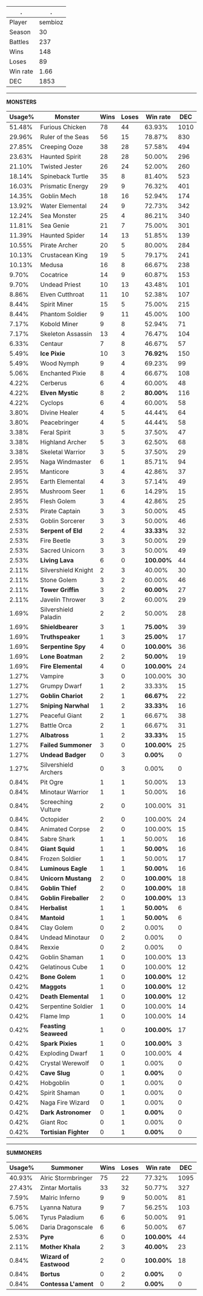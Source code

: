 .|.
|-|-
Player|sembioz
Season|30
Battles|237
Wins|148
Loses|89
Win rate|1.66
DEC|1853

---
**MONSTERS**

Usage%|Monster|Wins|Loses|Win rate|DEC|
-|-|-|-|-|-|
51.48%|Furious Chicken|78|44|63.93%|1010|
29.96%|Ruler of the Seas|56|15|78.87%|830|
27.85%|Creeping Ooze|38|28|57.58%|494|
23.63%|Haunted Spirit|28|28|50.00%|296|
21.10%|Twisted Jester|26|24|52.00%|260|
18.14%|Spineback Turtle|35|8|81.40%|523|
16.03%|Prismatic Energy|29|9|76.32%|401|
14.35%|Goblin Mech|18|16|52.94%|174|
13.92%|Water Elemental|24|9|72.73%|342|
12.24%|Sea Monster|25|4|86.21%|340|
11.81%|Sea Genie|21|7|75.00%|301|
11.39%|Haunted Spider|14|13|51.85%|139|
10.55%|Pirate Archer|20|5|80.00%|284|
10.13%|Crustacean King|19|5|79.17%|241|
10.13%|Medusa|16|8|66.67%|238|
9.70%|Cocatrice|14|9|60.87%|153|
9.70%|Undead Priest|10|13|43.48%|101|
8.86%|Elven Cutthroat|11|10|52.38%|107|
8.44%|Spirit Miner|15|5|75.00%|215|
8.44%|Phantom Soldier|9|11|45.00%|100|
7.17%|Kobold Miner|9|8|52.94%|71|
7.17%|Skeleton Assassin|13|4|76.47%|104|
6.33%|Centaur|7|8|46.67%|57|
5.49%|**Ice Pixie**|10|3|**76.92%**|150|
5.49%|Wood Nymph|9|4|69.23%|99|
5.06%|Enchanted Pixie|8|4|66.67%|108|
4.22%|Cerberus|6|4|60.00%|48|
4.22%|**Elven Mystic**|8|2|**80.00%**|116|
4.22%|Cyclops|6|4|60.00%|58|
3.80%|Divine Healer|4|5|44.44%|64|
3.80%|Peacebringer|4|5|44.44%|58|
3.38%|Feral Spirit|3|5|37.50%|47|
3.38%|Highland Archer|5|3|62.50%|68|
3.38%|Skeletal Warrior|3|5|37.50%|29|
2.95%|Naga Windmaster|6|1|85.71%|94|
2.95%|Manticore|3|4|42.86%|37|
2.95%|Earth Elemental|4|3|57.14%|49|
2.95%|Mushroom Seer|1|6|14.29%|15|
2.95%|Flesh Golem|3|4|42.86%|25|
2.53%|Pirate Captain|3|3|50.00%|45|
2.53%|Goblin Sorcerer|3|3|50.00%|46|
2.53%|**Serpent of Eld**|2|4|**33.33%**|32|
2.53%|Fire Beetle|3|3|50.00%|29|
2.53%|Sacred Unicorn|3|3|50.00%|49|
2.53%|**Living Lava**|6|0|**100.00%**|44|
2.11%|Silvershield Knight|2|3|40.00%|30|
2.11%|Stone Golem|3|2|60.00%|46|
2.11%|**Tower Griffin**|3|2|**60.00%**|27|
2.11%|Javelin Thrower|3|2|60.00%|29|
1.69%|Silvershield Paladin|2|2|50.00%|28|
1.69%|**Shieldbearer**|3|1|**75.00%**|39|
1.69%|**Truthspeaker**|1|3|**25.00%**|17|
1.69%|**Serpentine Spy**|4|0|**100.00%**|36|
1.69%|**Lone Boatman**|2|2|**50.00%**|19|
1.69%|**Fire Elemental**|4|0|**100.00%**|24|
1.27%|Vampire|3|0|100.00%|30|
1.27%|Grumpy Dwarf|1|2|33.33%|15|
1.27%|**Goblin Chariot**|2|1|**66.67%**|22|
1.27%|**Sniping Narwhal**|1|2|**33.33%**|16|
1.27%|Peaceful Giant|2|1|66.67%|38|
1.27%|Battle Orca|2|1|66.67%|31|
1.27%|**Albatross**|1|2|**33.33%**|15|
1.27%|**Failed Summoner**|3|0|**100.00%**|25|
1.27%|**Undead Badger**|0|3|**0.00%**|0|
1.27%|Silvershield Archers|0|3|0.00%|0|
0.84%|Pit Ogre|1|1|50.00%|13|
0.84%|Minotaur Warrior|1|1|50.00%|16|
0.84%|Screeching Vulture|2|0|100.00%|31|
0.84%|Octopider|2|0|100.00%|24|
0.84%|Animated Corpse|2|0|100.00%|15|
0.84%|Sabre Shark|1|1|50.00%|16|
0.84%|**Giant Squid**|1|1|**50.00%**|16|
0.84%|Frozen Soldier|1|1|50.00%|17|
0.84%|**Luminous Eagle**|1|1|**50.00%**|16|
0.84%|**Unicorn Mustang**|2|0|**100.00%**|18|
0.84%|**Goblin Thief**|2|0|**100.00%**|18|
0.84%|**Goblin Fireballer**|2|0|**100.00%**|13|
0.84%|**Herbalist**|1|1|**50.00%**|6|
0.84%|**Mantoid**|1|1|**50.00%**|6|
0.84%|Clay Golem|0|2|0.00%|0|
0.84%|Undead Minotaur|0|2|0.00%|0|
0.84%|Rexxie|0|2|0.00%|0|
0.42%|Goblin Shaman|1|0|100.00%|13|
0.42%|Gelatinous Cube|1|0|100.00%|12|
0.42%|**Bone Golem**|1|0|**100.00%**|12|
0.42%|**Maggots**|1|0|**100.00%**|12|
0.42%|**Death Elemental**|1|0|**100.00%**|12|
0.42%|Serpentine Soldier|1|0|100.00%|14|
0.42%|Flame Imp|1|0|100.00%|14|
0.42%|**Feasting Seaweed**|1|0|**100.00%**|17|
0.42%|**Spark Pixies**|1|0|**100.00%**|3|
0.42%|Exploding Dwarf|1|0|100.00%|4|
0.42%|Crystal Werewolf|0|1|0.00%|0|
0.42%|**Cave Slug**|0|1|**0.00%**|0|
0.42%|Hobgoblin|0|1|0.00%|0|
0.42%|Spirit Shaman|0|1|0.00%|0|
0.42%|Naga Fire Wizard|0|1|0.00%|0|
0.42%|**Dark Astronomer**|0|1|**0.00%**|0|
0.42%|Giant Roc|0|1|0.00%|0|
0.42%|**Tortisian Fighter**|0|1|**0.00%**|0|

---
**SUMMONERS**

Usage%|Summoner|Wins|Loses|Win rate|DEC|
-|-|-|-|-|-|
40.93%|Alric Stormbringer|75|22|77.32%|1095|
27.43%|Zintar Mortalis|33|32|50.77%|327|
7.59%|Malric Inferno|9|9|50.00%|81|
6.75%|Lyanna Natura|9|7|56.25%|103|
5.06%|Tyrus Paladium|6|6|50.00%|91|
5.06%|Daria Dragonscale|6|6|50.00%|67|
2.53%|**Pyre**|6|0|**100.00%**|44|
2.11%|**Mother Khala**|2|3|**40.00%**|23|
0.84%|**Wizard of Eastwood**|2|0|**100.00%**|18|
0.84%|**Bortus**|0|2|**0.00%**|0|
0.84%|**Contessa L'ament**|0|2|**0.00%**|0|
